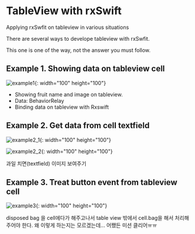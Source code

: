 # TableView with rxSwift
Applying rxSwfit on tableview in various situations

There are several ways to develope tableview with rxSwfit.

This one is one of the way, not the answer you must follow.


## Example 1. Showing data on tableview cell
![example1](./images/example1.png){: width="100" height="100"}


- Showing fruit name and image on tableview.
- Data: BehaviorRelay
- Binding data on tableview with Rxswift

## Example 2. Get data from cell textfield
![example2_1](./images/example2_1.png){: width="100" height="100"}

![example2_2](./images/example2_2.png){: width="100" height="100"}

과일 치면(textfield) 이미지 보여주기

## Example 3. Treat button event from tableview cell 
![example3](./images/example3.png){: width="100" height="100"}

disposed bag 을 cell에다가 해주고나서
table view 밖에서 cell.bag을 해서 처리해주어야 한다.
왜 이렇게 하는지는 모르겠는데... 어쨌든 미션 클리어ㅠㅠ
